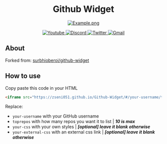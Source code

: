 <div>
  <h1 align="center">Github Widget</h1>
  <p align="center">
    <a href="https://github.com/Zseni051/Github-Widget">
      <img src="https://raw.githubusercontent.com/Zseni051/GithubWidget-iframe/main/Example.png" align="center" alt="Example.png">
    </a>
  </p>
  <p align="center">
    <a href="https://www.youtube.com/channel/UCsIaU94p647veKr7sy12wmA" target="_blank">
      <img src="https://img.shields.io/badge/YouTube-FF0000?style=for-the-badge&logo=youtube&logoColor=white" alt="Youtube">
    </a>
    <a href="https://discord.gg/SXng95f" target="_blank">
      <img src="https://img.shields.io/badge/Discord-7289DA?style=for-the-badge&logo=discord&logoColor=white" alt="Discord">
    </a> 
    <a href="https://twitter.com/zseni10" target="_blank">
      <img src="https://img.shields.io/badge/Twitter-55ADEE?style=for-the-badge&logo=Twitter&logoColor=white" alt="Twitter">
    </a> 
    <a href = "mailto:orangejuice005511@gmail.com">
      <img src="https://img.shields.io/badge/-Gmail-%23333?style=for-the-badge&logo=gmail&logoColor=white" alt="Gmail">
    </a>
  </p>
</div>

## About

Forked from: [surbhioberoi/github-widget](https://github.com/surbhioberoi/github-widget)
  
## How to use

Copy paste this code in your HTML
```html
<iframe src="https://zseni051.github.io/Github-Widget/#/your-username/toprepos/your-css/link:your-external-css" width="350" height="500" allowtransparency="true" frameborder="0" sandbox="allow-popups allow-popups-to-escape-sandbox allow-same-origin allow-scripts"></iframe>
```
Replace:
  - `your-username` with your GitHub username
  - `toprepos` with how many repos you want it to list | ***10 is max***
  - `your-css` with your own styles | ***[optional] leave it blank otherwise*** 
  - `your-external-css` with an external css link | ***[optional] leave it blank otherwise***
